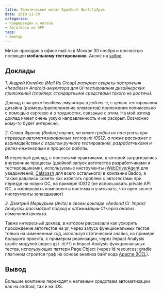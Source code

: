 ```yaml
---
title: Тематический митап AppsConf QualityApps
date: 2018-11-30
categories:
- Конференции и митапы
- Автотесты на APP
tags:
- meetup
---
```

Митап проходил в офисе mail.ru в Москве 30 ноября и полностью посвящен **мобильному тестированию**.
Анонс на [хабре](https://habr.com/company/mailru/blog/430570/).

## Доклады
*1. Андрей Копейко (Mail.Ru Group) раскроет секреты построения «headless» Android-эмулятора для UI-тестирования дизайнерских приложений (спойлер: стандартными средствами такого не достичь).*

Доклад о запуске headless эмулятора в jenkins-е, с целью тестирования дизайна (размеры/расположение элементов) приложения попиксельно с помощью espresso и о трудностях, связаные с этим.  На мой взгляд доклад имеет очень узкую направленность и не раскрыт.
Возможно кому-то будет интересно.

*2. Слава Фролов (Badoo) научит, на какие грабли не наступать при переводе автоматизированных тестов на iOS12, а также расскажет о взаимодействии с отделом ручного тестирования, разработчиками и релиз-инженерами в процессе работы.*

Интересный доклад, с полезными практиками, в которой затрагивались внутренние процессы (двойной запуск автотестов разработчиками и тестировщиками), используемые инструменты ([WebDriverAgent](https://github.com/facebook/WebDriverAgent) для уведомлений, [Calabash](https://github.com/calabash) для всего остального) в компании Badoo, а также давались советы как избегать проблем с автотестами при перезде на новую ОС, на примере IOS12 (не использовать private API ОС, а изолировать компоненты системы и учитывать, что open source инструменты запаздывают)

*3. Дмитрий Меркурьев (Avito) в своем докладе «Andorid CI: Impact Analysis» рассмотрит подход к оптимизации CI через анализ изменений проекта.*

Также интересный доклад, в котором рассказали как ускорить прохождение автотестов на pr, через запуск функциональных тестов только на измененный код, используя статический анализ, на примере большого проекта, с примером реализации, через Impact Analysis gradle модулей (через ```git diff```) и Impact Analysis функциональных тестов, использующих паттерн Page Object (через Id resources: gradle плагином строится граф на основе анализа байт кода [Apache BCEL](https://commons.apache.org/proper/commons-bcel/)).

## Вывод
Большие компании переходят к нативным средствам автоматизации как на android, так и на IOS.
